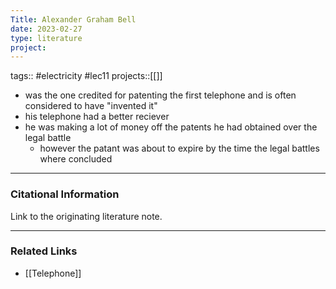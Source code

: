 ```yaml
---
Title: Alexander Graham Bell
date: 2023-02-27
type: literature
project:
---
```

tags:: #electricity #lec11 
projects::[[]]


-   was the one credited for patenting the first telephone and is often considered to have "invented it"
- his telephone had a better reciever
- he was making a lot of money off the patents he had obtained over the legal battle
	- however the patant was about to expire by the time the legal battles where concluded

---
### Citational Information

Link to the originating literature note.

---

### Related Links

- [[Telephone]]
